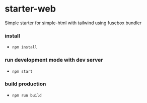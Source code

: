 # starter-web

Simple starter for simple-html with tailwind using fusebox bundler

### install

- `npm install`

### run development mode with dev server

- `npm start`

### build production

- `npm run build`


